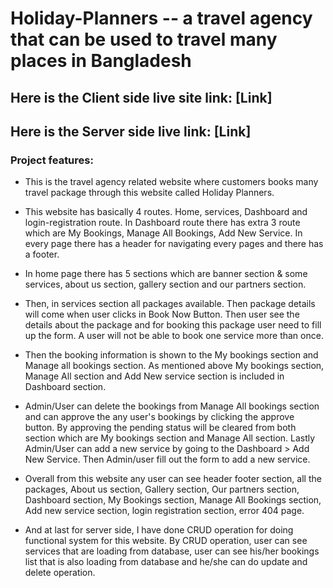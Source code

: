 
# Holiday-Planners -- a travel agency that can be used to travel many places in Bangladesh
## Here is the Client side live site link: [Link]
## Here is the Server side live link: [Link]

### Project features:

* This is the travel agency related website where customers books many travel package through this website called Holiday Planners.

* This website has basically 4 routes. Home, services, Dashboard and login-registration route. In Dashboard route there has extra 3 route which are My Bookings, Manage All Bookings, Add New Service. In every page there has a header for navigating every pages and there has a footer.

* In home page there has 5 sections which are banner section & some services, about us section, gallery section and our partners section. 

* Then, in services section all packages available. Then package details will come when user clicks in Book Now Button. Then user see the details about the package and for booking this package user need to fill up the form. A user will not be able to book one service more than once. 

* Then the booking information is shown to the My bookings section and Manage all bookings section. As mentioned above My bookings section, Manage All section and Add New service section is included in Dashboard section.

* Admin/User can delete the bookings from Manage All bookings section and can approve the any user's bookings by clicking the approve button. By approving the pending status will be cleared from both section which are My bookings section and Manage All section. Lastly Admin/User can add a new service by going to the Dashboard > Add New Service. Then Admin/user fill out the form to add a new service.

* Overall from this website any user can see header footer section, all the packages, About us section, Gallery section, Our partners section, Dashboard section, My Bookings section, Manage All Bookings section, Add new service section, login registration section, error 404 page.

* And at last for server side, I have done CRUD operation for doing functional system for this website. By CRUD operation, user can see services that are loading from database, user can see his/her bookings list that is also loading from database and he/she can do update and delete operation.
